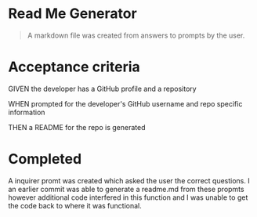 # Read Me Generator
>A markdown file was created from answers to prompts by the user.
# Acceptance criteria
GIVEN the developer has a GitHub profile and a repository

WHEN prompted for the developer's GitHub username and repo specific information

THEN a README for the repo is generated
# Completed
A inquirer promt was created which asked the user the correct questions. I an earlier commit was able to generate a readme.md from these propmts however additional code interfered in this function and I was unable to get the code back to where it was functional.

